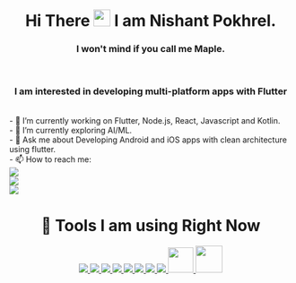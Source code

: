 
<h1 align="center">Hi There <img src="https://raw.githubusercontent.com/MartinHeinz/MartinHeinz/master/wave.gif" width="30px"> I am Nishant Pokhrel.</h1>
<h3 align="center">I won't mind if you call me Maple.</h3>

<br/>

<h3 align="center">I am interested in developing multi-platform apps with Flutter</h3>

<br/>
- 🔭 I’m currently working on Flutter, Node.js, React, Javascript and Kotlin. <br/>
- 🌱 I’m currently exploring AI/ML.<br/>
- 💬 Ask me about Developing Android and iOS apps with clean architecture using flutter.<br/>
- 📫 How to reach me:<br/> <a href = "https://www.linkedin.com/in/nishant-pokhrel-572911217/"><img src="https://img.icons8.com/fluent/48/000000/linkedin.png"/></a><br/>
<a href = "https://twitter.com/nishantfdev"><img src="https://img.icons8.com/fluent/48/000000/twitter.png"/></a><br/>
<a href = "https://www.instagram.com/n1shantxx"><img src="https://img.icons8.com/fluent/48/000000/instagram-new.png"/></a><br/>

<h1 align="center">🚀 Tools I am using Right Now</h1>

<p align="center">
    <a href="https://www.w3.org/html/" target="_blank"> <img src="https://img.icons8.com/color/48/000000/html-5.png"/> </a>
    <a href="https://www.w3schools.com/css/" target="_blank"> <img src="https://img.icons8.com/color/48/000000/css3.png"/> </a>
    <a href="https://www.dartlang.org" target="_blank"> <img src="https://img.icons8.com/color/48/000000/dart.png"/> </a>
    <a href="https://www.flutter.dev" target="_blank"> <img src="https://img.icons8.com/color/48/000000/flutter.png"/> </a>
    <a href="https://developer.mozilla.org/en-US/docs/Web/JavaScript" target="_blank"> <img src="https://img.icons8.com/color/48/000000/javascript.png"/> </a>
    <a href="https://www.mysql.com" target="_blank"> <img src="https://img.icons8.com/color/48/000000/mysql-logo.png"/> </a>
    <a href="https://www.mongodb.com" target="_blank"> <img src="https://img.icons8.com/color/48/000000/mongodb.png"/> </a>
    <a href="https://git-scm.com" target="_blank"> <img src="https://img.icons8.com/color/48/000000/git.png"/> </a>
    <a href="https://nodejs.org/" target="_blank"> <img width="45px" src="https://img.icons8.com/color/48/000000/nodejs.png"/> </a>
    <a href="https://getbootstrap.com/" target="_blank"> <img width="48px" src="https://img.icons8.com/color/48/000000/bootstrap.png"/> </a>
</p>

<br/>
